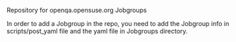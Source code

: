 Repository for openqa.opensuse.org Jobgroups

In order to add a Jobgroup in the repo, you need to add the Jobgroup info in scripts/post_yaml file and the yaml file in Jobgroups directory.
